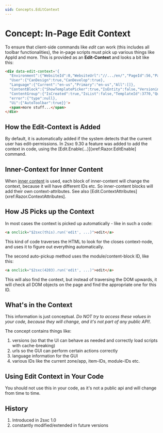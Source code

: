 ```yaml
---
uid: Concepts.EditContext
---
```

# Concept: In-Page Edit Context

To ensure that client-side commands like _edit_ can work (this includes all toolbar functionalities), the in-page scripts must pick up various things like AppId and more. This is provided as an **Edit-Context** and looks a bit like this:

```html
<div data-edit-context='{
  "Environment":{"WebsiteId":0,"WebsiteUrl":"//.../en/","PageId":56,"PageUrl":"http://.../en/","parameters":[{"Key":"TabId","Value":"56"},{"Key":"language","Value":"en-US"}],"InstanceId":421,"SxcVersion":"9.30.0.40333","SxcRootUrl":"/","IsEditable":true},
  "User":{"CanDesign":true,"CanDevelop":true},
  "Language":{"Current":"en-us","Primary":"en-us","All":[]},
  "ContentBlock":{"ShowTemplatePicker":true,"IsEntity":false,"VersioningRequirements":"DraftOptional","Id":421,"ParentFieldName":null,"ParentFieldSortOrder":0,"PartOfPage":true},
  "ContentGroup":{"IsCreated":true,"IsList":false,"TemplateId":3770,"QueryId":null,"ContentTypeName":"e2351b42-87f2-427e-9566-ff271e3e5a9f","AppUrl":"/Portals/0/2sxc/Content","AppSettingsId":null,"AppResourcesId":null,"IsContent":true,"HasContent":true,"SupportsAjax":true,"ZoneId":2,"AppId":2,"Guid":"c238e78b-a6e5-4811-a5c9-51d5ebf48b39","Id":3894},
  "error":{"type":null},
  "Ui":{"AutoToolbar":true}}'>
  <span>more stuff...</span>
</div>

```

## How the Edit-Context is Added

By default, it is automatically added if the system detects that the current user has edit-permissions. In 2sxc 9.30 a feature was added to add the context in code, using the [Edit.Enable(...)](xref:Razor.EditEnable] command.

## Inner-Context for Inner Content

When [inner content](xref:Concepts.InnerContent) is used, each block of inner-content will change the context, because it will have different IDs etc. So inner-content blocks will add their own context-attributes. See also [Edit.ContextAttributes](xref:Razor.ContextAttributes].

## How JS Picks up the Context

In most cases the context is picked up automatically - like in such a code:

```html
<a onclick="$2sxc(this).run('edit', ...)">edit</a>
```

This kind of code traverses the HTML to look for the closes context-node, and uses it to figure out everything automatically.

The second auto-pickup method uses the module/content-block ID, like this:

```html
<a onclick="$2sxc(4203).run('edit', ...)">edit</a>
```

This will also find the context, but instead of traversing the DOM upwards, it will check all DOM objects on the page and find the appropriate one for this ID.

## What's in the Context

This information is just conceptual. _Do NOT try to access these values in your code, because they will change, and it's not part of any public API!_.

The concept contains things like:

1. versions (so that the UI can behave as needed and correctly load scripts with cache-breaking)
1. urls so the GUI can perform certain actions correctly
1. language information for the GUI
1. various IDs like the current zone/app, item-IDs, module-IDs etc.

## Using Edit Context in Your Code

You should not use this in your code, as it's not a public api and will change from time to time. 

## History

1. Introduced in 2sxc 1.0
1. constantly modified/extended in future versions
